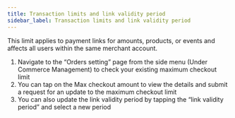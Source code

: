 ```yaml
---
title: Transaction limits and link validity period
sidebar_label: Transaction limits and link validity period
---
```


This limit applies to payment links for amounts, products, or events and affects all users within the same merchant account.

1. Navigate to the “Orders setting” page from the side menu (Under Commerce Management) to check your existing maximum checkout limit
2. You can tap on the Max checkout amount to view the details and submit a request for an update to the maximum checkout limit
3. You can also update the link validity period by tapping the “link validity period” and select a new period
